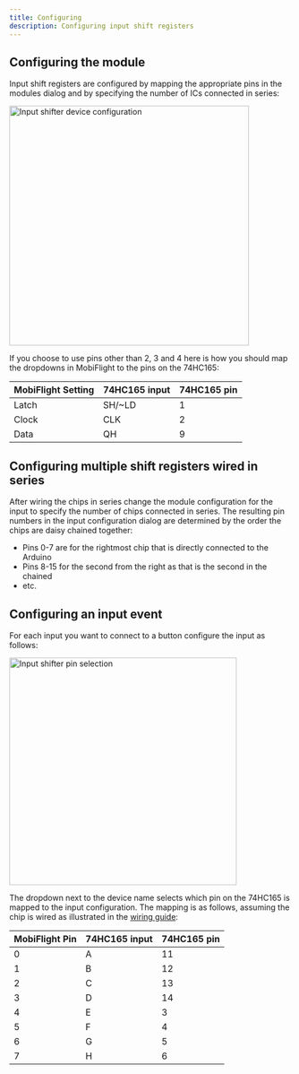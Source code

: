 ```yaml
---
title: Configuring
description: Configuring input shift registers
---
```


## Configuring the module

Input shift registers are configured by mapping the appropriate pins in the modules dialog and by specifying the number of ICs connected in series:

<img width="428" alt="Input shifter device configuration" src="https://user-images.githubusercontent.com/9524118/148668076-76a88b6c-abe1-47b8-9db6-7d7cdbc5907b.png">

If you choose to use pins other than 2, 3 and 4 here is how you should map the dropdowns in MobiFlight to the pins on the 74HC165:

| MobiFlight Setting | 74HC165 input | 74HC165 pin |
| ------------------ | ------------- | ----------- |
| Latch              | SH/~LD        | 1           |
| Clock              | CLK           | 2           |
| Data               | QH            | 9           |

## Configuring multiple shift registers wired in series

After wiring the chips in series change the module configuration for the input to specify the number of chips connected in series. The resulting pin numbers in the input configuration dialog are determined by the order the chips are daisy chained together:

* Pins 0-7 are for the rightmost chip that is directly connected to the Arduino
* Pins 8-15 for the second from the right as that is the second in the chained
* etc.

## Configuring an input event

For each input you want to connect to a button configure the input as follows:

<img width="406" alt="Input shifter pin selection" src="https://user-images.githubusercontent.com/9524118/148667914-fdb4e856-796a-4e49-b2e8-fed6544bd4a4.png">

The dropdown next to the device name selects which pin on the 74HC165 is mapped to the input configuration. The mapping is as follows, assuming the chip is wired as illustrated in the [wiring guide](wiring):

| MobiFlight Pin | 74HC165 input | 74HC165 pin |
| -------------- | ------------- | ----------- |
| 0              | A             | 11          |
| 1              | B             | 12          |
| 2              | C             | 13          |
| 3              | D             | 14          |
| 4              | E             | 3           |
| 5              | F             | 4           |
| 6              | G             | 5           |
| 7              | H             | 6           |
